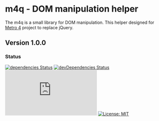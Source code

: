 # m4q - DOM manipulation helper

The m4q is a small library for DOM manipulation. 
This helper designed for [Metro 4](https://metroui.org.ua) project to replace jQuery.
 
## Version 1.0.0

### Status
[![dependencies Status](https://david-dm.org/olton/Metro-UI-CSS/status.svg)](https://david-dm.org/olton/mquery)
[![devDependencies Status](https://david-dm.org/olton/Metro-UI-CSS/dev-status.svg)](https://david-dm.org/olton/mquery?type=dev)
[![JS gzip size](http://img.badgesize.io/olton/mquery/master/build/mQuery.min.js?compression=gzip&label=JS+gzip)](https://github.com/olton/mquery/blob/master/build/mquery.min.js)
[![License: MIT](https://img.shields.io/badge/License-MIT-blue.svg?style=flat)](https://github.com/olton/mquery/blob/master/LICENSE)
